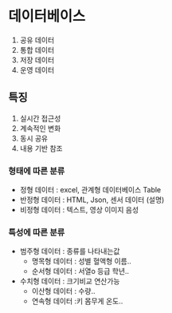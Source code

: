 # 데이터베이스 
1. 공유 데이터
2. 통합 데이터
3. 저장 데이터
4. 운영 데이터

## 특징 
1. 실시간 접근성
2. 계속적인 변화
3. 동시 공유
4. 내용 기반 참조

### 형태에 따른 분류 
- 정형 데이터 : excel, 관계형 데이터베이스 Table 
- 반정형 데이터 : HTML, Json, 센서 데이터 (설명)
- 비정형 데이터 : 텍스트, 영상 이미지 음성

### 특성에 따른 분류
- 범주형 데이터 : 종류를 나타내는값
	- 명목형 데이터 : 성별 혈액형 이름..
	- 순서형 데이터 : 서열o 등급 학년..
- 수치형 데이터 : 크기비교 연산가능
	- 이산형 데이터 : 수량..
	- 연속형 데이터 :키 몸무게 온도..


